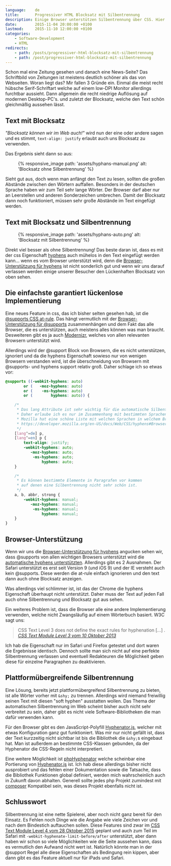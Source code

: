 ```yaml
---
language:    de
title:       Progressiver HTML Blocksatz mit Silbentrennung
description: Einige Browser unterstützen Silbentrennung über CSS. Hier ein Trick für Blocksatz wenn Silbentrennung vorhanden ist.
date:        2015-11-04 20:00:00 +0100
lastmod:     2015-11-10 12:00:00 +0100
categories:
    - Software-Development
    - HTML
redirects:
    - path: /posts/progressiver-html-blocksatz-mit-silbentrennung
    - path: /post/progressiver-html-blocksatz-mit-silbentrennung
---
```


Schon mal eine Zeitung gesehen und danach eine News-Seite? Das Schriftbild von Zeitungen ist meistens deutlich schöner als das von Webseiten. Woran liegt das? Mir fallen 3 Gründe ein. Einmal die meist recht hübsche Serif-Schriftart welche auf einem low-DPI Monitor allerdings furchtbar aussieht. Dann allgemein die recht niedrige Auflösung auf modernen Desktop-PC's. und zuletzt der Blocksatz, welche den Text schön gleichmäßig aussehen lässt.

## Text mit Blocksatz

*"Blocksatz können wir im Web auch!"* wird nun der eine oder andere sagen und es stimmt, `text-align: justify` erlaubt auch uns Blocksatz zu verwenden.

Das Ergebnis sieht dann so aus:

<figure>
    {% responsive_image path: 'assets/hyphans-manual.png' alt: 'Blocksatz ohne Silbentrennung' %}
</figure>

Sieht gut aus, doch wenn man anfängt den Text zu lesen, sollten die großen Abstände zwischen den Wörtern auffallen. Besonders in der deutschen Sprache haben wir zum Teil sehr lange Wörter. Der Browser darf aber nur an Leerstellen und anderen Sonderzeichen umbrechen. Damit der Blocksatz dann noch funktioniert, müssen sehr große Abstände im Text eingefügt werden.

## Text mit Blocksatz und Silbentrennung

<figure>
    {% responsive_image path: 'assets/hyphans-auto.png' alt: 'Blocksatz mit Silbentrennung' %}
</figure>

Direkt viel besser als ohne Silbentrennung! Das beste daran ist, dass es mit der css Eigenschaft [hyphens] auch mühelos in den Text eingefügt werden kann... wenn es vom Browser unterstützt wird, denn die [Browser-Unterstützung für hyphens] ist nicht sonderlich gut und wenn wir uns darauf verlassen werden einige unserer Besucher den Lückenhaften Blocksatz von oben sehen.

## Die einfachste garantiert lückenlose Implementierung

Eine neues Feature in css, das ich bisher selten gesehen hab, ist die [@supports CSS at-rule]. Das hängt vermutlich mit der [Browser-Unterstützung für @supports] zusammenhängen und dem Fakt das alle Browser, die es unterstützen, auch meistens alles können was man braucht. Desweiteren gibt es ja auch [Modernizr], welches von allen relevanten Browsern unterstützt wird.

Allerdings wird der @support Block von Browsern, die es nicht unterstützen, ignoriert und da die hyphens Eigenschaft sowieso nur von wenigen Browsern verstanden wird, ist die überschneidung von Browsern mit @supports- und hyphens support relativ groß. Daher schlage ich so etwas vor:

```css
@supports ((-webkit-hyphens: auto)
        or (   -moz-hyphens: auto)
        or (    -ms-hyphens: auto)
        or (        hyphens: auto)) {

    /*
     * Das lang Attribute ist sehr wichtig für die automatische Silbentrennung.
     * Daher erlaube ich es nur im Zusammenhang mit bestimmten Sprachen.
     * Mozilla hat eine schöne Liste mit welchen Sprachen in welchem Browser unterstützt wird:
     * https://developer.mozilla.org/en-US/docs/Web/CSS/hyphens#Browser_compatibility
     */
    [lang^=de] p,
    [lang^=en] p {
        text-align: justify;
        -webkit-hyphens: auto;
           -moz-hyphens: auto;
            -ms-hyphens: auto;
                hyphens: auto;
    }

    /*
     * Es können bestimmte Elemente in Paragrafen vor kommen
     * auf denen eine Silbentrennung nicht sehr schön ist.
     */
    a, b, abbr, strong {
        -webkit-hyphens: manual;
           -moz-hyphens: manual;
            -ms-hyphens: manual;
                hyphens: manual;
    }
}
```

## Browser-Unterstützung

Wenn wir uns die [Browser-Unterstützung für hyphens] angucken sehen wir, dass @supports von allen wichtigen Browsers unterstützt wird die [automatische hyphens unterstützten]. Allerdings gibt es 2 Ausnahmen. Der Safari unterstützt es erst seit Version 9 (und iOS 9) und der IE versteht auch kein @supports. Diese werden die at-rule einfach ignorieren und den text dann auch ohne Blocksatz anzeigen.

Was allerdings viel schlimmer ist, ist das der Chrome die hyphens Eigenschaft überhaupt nicht unterstützt. Daher muss der Text auf jeden Fall auch ohne Silbentrennung und Blocksatz gut aus sehen.

Ein weiteres Problem ist, dass die Browser alle eine andere Implementierung verwenden, welche nicht Zwangsläufig auf einem Wörterbuch basiert. W3C sagt uns:

> CSS Text Level 3 does not define the exact rules for hyphenation [...] .
> <cite>[CSS Text Module Level 3 vom 10 Oktober 2013]</cite>

Ich hab die Eigenschaft nur im Safari und Firefox getestet und dort waren die Ergebnisse identisch. Dennoch sollte man sich nicht auf eine perfekte Silbentrennung verlassen und eventuell Redakteuren die Möglichkeit geben diese für einzelne Paragraphen zu deaktivieren.

## Plattformübergreifende Silbentrennung

Eine Lösung, bereits jetzt plattformübergreifend Silbentrennung zu bieten, ist alle Wörter vorher mit `&shy;` zu trennen. Allerdings wird niemand freiwillig seinen Text mit diesen "soft hyphen" ausstatten wollen. Das Thema der automatischen Silbentrennung im Web scheint bisher auch nicht sehr verbreitet zu sein, daher gibt es nicht viele Software-Bibliotheken die man dafür verwenden kann.

Für den Browser gibt es den JavaScript-Polyfill [Hyphenator.js], welcher mit etwas Konfiguration ganz gut funktioniert. Was mir nur nicht gefällt ist, dass der Text kurzzeitig nicht sichtbar ist bis die Bibliothek die `&shy;`s eingebaut hat. Man ist außerdem an bestimmte CSS-Klassen gebunden, da der Hyphenator die CSS-Regeln nicht interpretiert.

Eine weitere Möglichkeit ist [phpHyphenator] welche scheinbar eine Portierung von [Hyphenator.js] ist. Ich hab diese allerdings bisher nicht ausprobiert und das fehlen einer Dokumentation sowie die Tatsache, dass die Bibliothek Funktionen global definiert, werden mich wahrscheinlich auch in Zukunft davon abhalten. Generell sollte jedes php Projekt zumindest mit [composer] Kompatibel sein, was dieses Projekt ebenfalls nicht ist.

## Schlusswort

Silbentrennung ist eine nette Spielerei, aber noch nicht ganz bereit für den Einsatz. Es Fehlen noch Dinge wie die Angabe wie viele Zeichen vor und nach dem Bindestich auftauchen sollen. Diese Features sind zwar im [CSS Text Module Level 4 vom 28 Oktober 2015] geplant und auch zum Teil im Safari mit `-webkit-hyphenate-limit-before/after` unterstützt, aber dann haben wir schon so viele Möglichkeiten wie die Seite aussehen kann, dass es vermutlich den Aufwand nicht wert ist. Natürlich könnte man in der @support Regel alle diese Eigenschaften als Bedingung rein kippen, aber dann gibt es das Feature aktuell nur für iPads und Safari.

[@supports CSS at-rule]: https://developer.mozilla.org/en-US/docs/Web/CSS/@supports
[Browser-Unterstützung für @supports]: http://caniuse.com/#feat=css-featurequeries
[Modernizr]: https://modernizr.com/
[hyphens]: https://developer.mozilla.org/en-US/docs/Web/CSS/hyphens
[Browser-Unterstützung für hyphens]: http://caniuse.com/#feat=css-hyphens
[CSS Text Module Level 3 vom 10 Oktober 2013]: http://www.w3.org/TR/2013/WD-css-text-3-20131010/#hyphenation
[automatische hyphens unterstützten]: http://caniuse.com/#feat=css-featurequeries
[Hyphenator.js]: http://mnater.github.io/Hyphenator/
[phpHyphenator]: http://phphyphenator.yellowgreen.de/
[composer]: https://getcomposer.org/
[CSS Text Module Level 4 vom 28 Oktober 2015]: https://drafts.csswg.org/css-text-4/#hyphenate-char-limits
